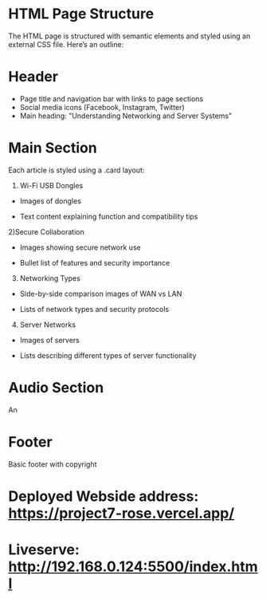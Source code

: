 # HTML Page Structure 
The HTML page is structured with semantic elements and styled using an external CSS file. Here’s an outline:

# Header
- Page title and navigation bar with links to page sections
- Social media icons (Facebook, Instagram, Twitter)
- Main heading: "Understanding Networking and Server Systems"

# Main Section
Each article is styled using a .card layout:

1) Wi-Fi USB Dongles

- Images of dongles

- Text content explaining function and compatibility tips

2)Secure Collaboration

- Images showing secure network use

- Bullet list of features and security importance

3) Networking Types

- Side-by-side comparison images of WAN vs LAN

- Lists of network types and security protocols

4) Server Networks

- Images of servers

- Lists describing different types of server functionality

# Audio Section
An <audio> HTML element provides an embedded audio version of the webpage content.

# Footer
Basic footer with copyright


# Deployed Webside address: https://project7-rose.vercel.app/
# Liveserve: http://192.168.0.124:5500/index.html


